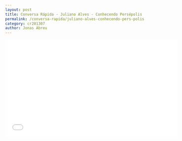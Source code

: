 ```yaml
---
layout: post
title: Conversa Rápida - Juliano Alves - Conhecendo Persépolis
permalink: /conversa-rapida/juliano-alves-conhecendo-pers-polis
category: cr201307
author: Jonas Abreu
---
```


<iframe width="560" height="315" src="//www.youtube.com/embed/SdoygAQ8CyA" frameborder="0" allowfullscreen></iframe>
